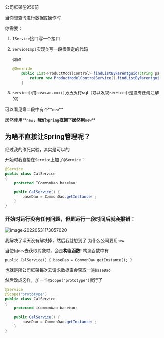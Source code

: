 公司框架在950前

当你想查询进行数据库操作时

你需要：

1. `IService`接口写一个接口

2. `ServiceImpl`实现类写一段很固定的代码

   例如：

   ```java
   @Override
       public List<ProductModelControl> findListByParentguid(String parentguid) {
           return new ProductModelControlService().findListByParentguid(parentguid);
       }
   ```

3. `Service`中用`baseDao.xxx()`方法执行sql（可以发现`Service`中是没有任何注解的）



可以看见第二段中有个**`new`**

居然使用**`new`**，我们`Spring`框架下居然用**`new`**

## 为啥不直接让Spring管理呢？

经过我的作死实验，其实是可以的

开始时我直接在`Service`上加了`@Service`：

```java
@Service
public class CalService
{
    protected ICommonDao baseDao;
    
    public CalService() {
        baseDao = CommonDao.getInstance();
    }
}
```

### 开始时运行没有任何问题，但是运行一段时间后就会报错：

![image-20220531173057020](C:\Users\xml00\AppData\Roaming\Typora\typora-user-images\image-20220531173057020.png)

我解决了半天没有解决掉，然后我就想到了 为什么公司要用`new`

当使用`new`去获取对象时，会走**构造函数!** 构造函数中有

`public CalService() {
        baseDao = CommonDao.getInstance();
    }`

也就是所公司框架每次去请求数据库会获取一遍`baseDao `

然后改成这样，加一个`@Scope("prototype")`就行了

```java
@Service
@Scope("prototype")
public class CalService
{
    protected ICommonDao baseDao;
    
    public CalService() {
        baseDao = CommonDao.getInstance();
    }
}
```



